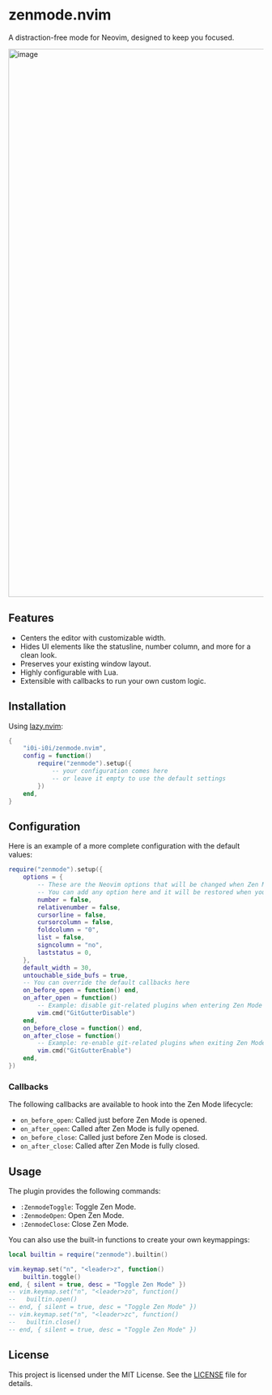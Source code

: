 # zenmode.nvim

A distraction-free mode for Neovim, designed to keep you focused.

<img width="1920" height="1080" alt="image" src="https://github.com/user-attachments/assets/6022a1dc-9c46-47c9-9fe3-d6ceed619b00" />

## Features

- Centers the editor with customizable width.
- Hides UI elements like the statusline, number column, and more for a clean look.
- Preserves your existing window layout.
- Highly configurable with Lua.
- Extensible with callbacks to run your own custom logic.

## Installation

Using [lazy.nvim](https://github.com/folke/lazy.nvim):

```lua
{
    "i0i-i0i/zenmode.nvim",
    config = function()
        require("zenmode").setup({
            -- your configuration comes here
            -- or leave it empty to use the default settings
        })
    end,
}
```

## Configuration

Here is an example of a more complete configuration with the default values:

```lua
require("zenmode").setup({
    options = {
        -- These are the Neovim options that will be changed when Zen Mode is toggled.
        -- You can add any option here and it will be restored when you exit Zen Mode.
        number = false,
        relativenumber = false,
        cursorline = false,
        cursorcolumn = false,
        foldcolumn = "0",
        list = false,
        signcolumn = "no",
        laststatus = 0,
    },
    default_width = 30,
    untouchable_side_bufs = true,
    -- You can override the default callbacks here
    on_before_open = function() end,
    on_after_open = function()
        -- Example: disable git-related plugins when entering Zen Mode
        vim.cmd("GitGutterDisable")
    end,
    on_before_close = function() end,
    on_after_close = function()
        -- Example: re-enable git-related plugins when exiting Zen Mode
        vim.cmd("GitGutterEnable")
    end,
})
```

### Callbacks

The following callbacks are available to hook into the Zen Mode lifecycle:

- `on_before_open`: Called just before Zen Mode is opened.
- `on_after_open`: Called after Zen Mode is fully opened.
- `on_before_close`: Called just before Zen Mode is closed.
- `on_after_close`: Called after Zen Mode is fully closed.

## Usage

The plugin provides the following commands:

- `:ZenmodeToggle`: Toggle Zen Mode.
- `:ZenmodeOpen`: Open Zen Mode.
- `:ZenmodeClose`: Close Zen Mode.

You can also use the built-in functions to create your own keymappings:

```lua
local builtin = require("zenmode").builtin()

vim.keymap.set("n", "<leader>z", function()
    builtin.toggle()
end, { silent = true, desc = "Toggle Zen Mode" })
-- vim.keymap.set("n", "<leader>zo", function()
--   builtin.open()
-- end, { silent = true, desc = "Toggle Zen Mode" })
-- vim.keymap.set("n", "<leader>zc", function()
--   builtin.close()
-- end, { silent = true, desc = "Toggle Zen Mode" })
```

## License

This project is licensed under the MIT License. See the [LICENSE](LICENSE) file for details.
